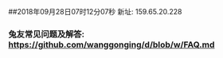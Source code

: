 ##2018年09月28日07时12分07秒 新址: 159.65.20.228
### 兔友常见问题及解答: https://github.com/wanggonging/d/blob/w/FAQ.md
